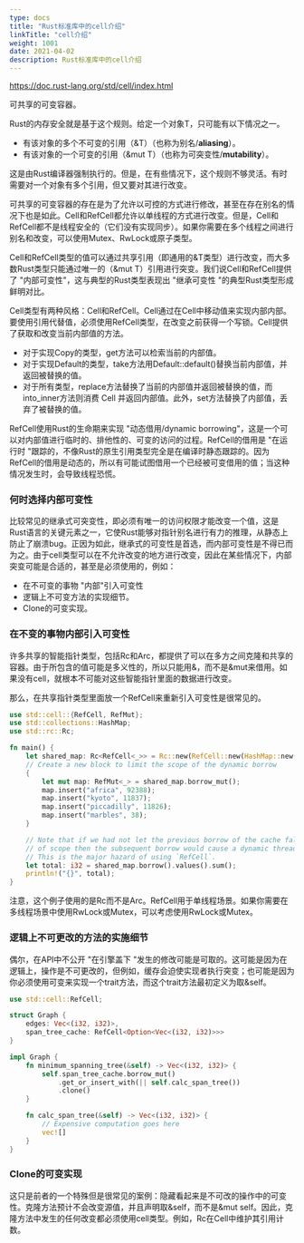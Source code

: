 ```yaml
---
type: docs
title: "Rust标准库中的cell介绍"
linkTitle: "cell介绍"
weight: 1001
date: 2021-04-02
description: Rust标准库中的cell介绍
---
```


https://doc.rust-lang.org/std/cell/index.html

可共享的可变容器。

Rust的内存安全就是基于这个规则。给定一个对象T，只可能有以下情况之一。

- 有该对象的多个不可变的引用（&T）（也称为别名/**aliasing**）。
- 有该对象的一个可变的引用（&mut T）（也称为可突变性/**mutability**）。

这是由Rust编译器强制执行的。但是，在有些情况下，这个规则不够灵活。有时需要对一个对象有多个引用，但又要对其进行改变。

可共享的可变容器的存在是为了允许以可控的方式进行修改，甚至在存在别名的情况下也是如此。Cell<T>和RefCell<T>都允许以单线程的方式进行改变。但是，Cell<T>和RefCell<T>都不是线程安全的（它们没有实现同步）。如果你需要在多个线程之间进行别名和改变，可以使用Mutex、RwLock或原子类型。

Cell<T>和RefCell<T>类型的值可以通过共享引用（即通用的&T类型）进行改变，而大多数Rust类型只能通过唯一的（&mut T）引用进行突变。我们说Cell<T>和RefCell<T>提供了 "内部可变性"，这与典型的Rust类型表现出 "继承可变性 "的典型Rust类型形成鲜明对比。

Cell类型有两种风格：Cell<T>和RefCell<T>。Cell<T>通过在Cell<T>中移动值来实现内部内部。要使用引用代替值，必须使用RefCell<T>类型，在改变之前获得一个写锁。Cell<T>提供了获取和改变当前内部值的方法。

- 对于实现Copy的类型，get方法可以检索当前的内部值。
- 对于实现Default的类型，take方法用Default::default()替换当前内部值，并返回被替换的值。
- 对于所有类型，replace方法替换了当前的内部值并返回被替换的值，而 into_inner方法则消费 Cell<T> 并返回内部值。此外，set方法替换了内部值，丢弃了被替换的值。

RefCell<T>使用Rust的生命期来实现 "动态借用/dynamic borrowing"，这是一个可以对内部值进行临时的、排他性的、可变的访问的过程。RefCell<T>的借用是 "在运行时 "跟踪的，不像Rust的原生引用类型完全是在编译时静态跟踪的。因为RefCell<T>的借用是动态的，所以有可能试图借用一个已经被可变借用的值；当这种情况发生时，会导致线程恐慌。

### 何时选择内部可变性

比较常见的继承式可突变性，即必须有唯一的访问权限才能改变一个值，这是Rust语言的关键元素之一，它使Rust能够对指针别名进行有力的推理，从静态上防止了崩溃bug。正因为如此，继承式的可变性是首选，而内部可变性是不得已而为之。由于cell类型可以在不允许改变的地方进行改变，因此在某些情况下，内部突变可能是合适的，甚至是必须使用的，例如：

- 在不可变的事物 "内部"引入可变性
- 逻辑上不可变方法的实现细节。
- Clone的可变实现。

### 在不变的事物内部引入可变性

许多共享的智能指针类型，包括Rc<T>和Arc<T>，都提供了可以在多方之间克隆和共享的容器。由于所包含的值可能是多义性的，所以只能用&，而不是&mut来借用。如果没有cell，就根本不可能对这些智能指针里面的数据进行改变。

那么，在共享指针类型里面放一个RefCell<T>来重新引入可变性是很常见的。

```rust
use std::cell::{RefCell, RefMut};
use std::collections::HashMap;
use std::rc::Rc;

fn main() {
    let shared_map: Rc<RefCell<_>> = Rc::new(RefCell::new(HashMap::new()));
    // Create a new block to limit the scope of the dynamic borrow
    {
        let mut map: RefMut<_> = shared_map.borrow_mut();
        map.insert("africa", 92388);
        map.insert("kyoto", 11837);
        map.insert("piccadilly", 11826);
        map.insert("marbles", 38);
    }

    // Note that if we had not let the previous borrow of the cache fall out
    // of scope then the subsequent borrow would cause a dynamic thread panic.
    // This is the major hazard of using `RefCell`.
    let total: i32 = shared_map.borrow().values().sum();
    println!("{}", total);
}
```

注意，这个例子使用的是Rc<T>而不是Arc<T>。RefCell<T>用于单线程场景。如果你需要在多线程场景中使用RwLock<T>或Mutex<T>，可以考虑使用RwLock<T>或Mutex<T>。

### 逻辑上不可更改的方法的实施细节

偶尔，在API中不公开 "在引擎盖下 "发生的修改可能是可取的。这可能是因为在逻辑上，操作是不可更改的，但例如，缓存会迫使实现者执行突变；也可能是因为你必须使用可变来实现一个trait方法，而这个trait方法最初定义为取&self。

```rust
use std::cell::RefCell;

struct Graph {
    edges: Vec<(i32, i32)>,
    span_tree_cache: RefCell<Option<Vec<(i32, i32)>>>
}

impl Graph {
    fn minimum_spanning_tree(&self) -> Vec<(i32, i32)> {
        self.span_tree_cache.borrow_mut()
            .get_or_insert_with(|| self.calc_span_tree())
            .clone()
    }

    fn calc_span_tree(&self) -> Vec<(i32, i32)> {
        // Expensive computation goes here
        vec![]
    }
}
```

### Clone的可变实现

这只是前者的一个特殊但是很常见的案例：隐藏看起来是不可改的操作中的可变性。克隆方法预计不会改变源值，并且声明取&self，而不是&mut self。因此，克隆方法中发生的任何改变都必须使用cell类型。例如，Rc<T>在Cell<T>中维护其引用计数。